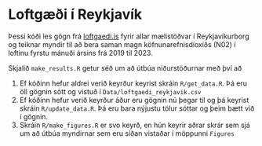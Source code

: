 # Loftgæði í Reykjavík

Þessi kóði les gögn frá [loftgaedi.is](www.loftgaedi.is) fyrir allar mælistöðvar í Reykjavíkurborg og teiknar myndir til að bera saman magn köfnunarefnisdíoxíðs (N02) í loftinu fyrstu mánuði ársins frá 2019 til 2023.

Skjalið `make_results.R` getur séð um að útbúa niðurstöðurnar með því að

1. Ef kóðinn hefur aldrei verið keyrður keyrist skráin `R/get_data.R`. Þá eru öll gögnin sótt og vistuð í `Data/loftgaedi_reykjavik.csv`
2. Ef kóðinn hefur verið keyrður áður eru gögnin nú þegar til og þá keyrist skráin `R/update_data.R`. Þá eru bara nýjustu tölur sóttar og þeim bætt við í gögnin.
3. Skráin `R/make_figures.R` er svo keyrð, en hún keyrir aðrar skrár sem sjá um að útbúa myndirnar sem eru síðan vistaðar í möppunni `Figures`